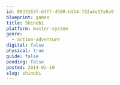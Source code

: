 ```yaml
---
id: 0933163f-6fff-4590-b114-792a4e17a9a9
blueprint: games
title: Shinobi
platform: master-system
genre:
  - action-adventure
digital: false
physical: true
guide: false
pending: false
posted: 2014-02-10
slug: shinobi
---
```

